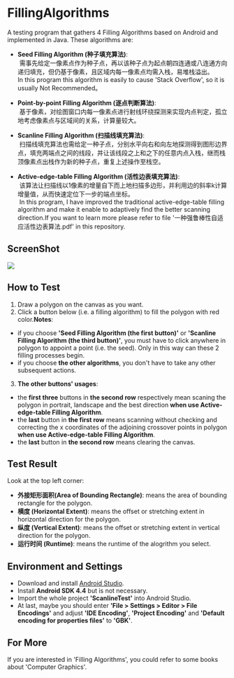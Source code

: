 # FillingAlgorithms
A testing program that gathers 4 Filling Algorithms based on Android and implemented in Java. These algorithms are:
* __Seed Filling Algorithm (种子填充算法)__:<br>
  需事先给定一像素点作为种子点，再以该种子点为起点朝四连通或八连通方向递归填充，但仍基于像素，且区域内每一像素点均需入栈，易堆栈溢出。<br>
  In this program this algorithm is easily to cause 'Stack Overflow', so it is usually Not Recommended。
  
* __Point-by-point Filling Algorithm (逐点判断算法)__:<br>
  基于像素，对绘图窗口内每一像素点进行射线环绕探测来实现内点判定，孤立地考虑像素点与区域间的关系，计算量较大。
  
* __Scanline Filling Algorithm (扫描线填充算法)__:<br>
  扫描线填充算法也需给定一种子点，分别水平向右和向左地探测得到图形边界点，填充两端点之间的线段，并让该线段之上和之下的任意内点入栈，继而栈顶像素点出栈作为新的种子点，重复上述操作至栈空。
  
* __Active-edge-table Filling Algorithm (活性边表填充算法)__:<br>
  该算法让扫描线以1像素的增量自下而上地扫描多边形，并利用边的斜率k计算增量值，从而快速定位下一步的端点坐标。<br>
  In this program, I have improved the traditional active-edge-table filling algorithm and make it enable to adaptively find the better scanning direction.If you want to learn more please refer to file '一种强鲁棒性自适应活性边表算法.pdf' in this repository.
  
## ScreenShot
![](http://yaochenkun.cn/wordpress/wp-content/uploads/2017/01/scanline.png)

## How to Test
1. Draw a polygon on the canvas as you want.
2. Click a button below (i.e. a filling algorithm) to fill the polygon with red color.__Notes__:
 * if you choose __'Seed Filling Algorithm (the first button)'__ or __'Scanline Filling Algorithm (the third button)'__, you must have to click anywhere in polygon to appoint a point (i.e. the seed). Only in this way can these 2 filling processes begin.
 * if you choose __the other algorithms__, you don't have to take any other subsequent actions.
3. __The other buttons' usages__:
 * the __first three__ buttons in __the second row__ respectively mean scaning the polygon in portrait, landscape and the best direction __when use Active-edge-table Filling Algorithm__.
 * the __last__ button in __the first row__ means scanning without checking and correcting the x coordinates of the adjoining crossover points in polygon __when use Active-edge-table Filling Algorithm__.
 * the __last__ button in __the second row__ means clearing the canvas.

## Test Result
Look at the top left corner:
* __外接矩形面积(Area of Bounding Rectangle)__: means the area of bounding rectangle for the polygon.
* __横度 (Horizontal Extent)__: means the offset or stretching extent in horizontal direction for the polygon.
* __纵度 (Vertical Extent)__: means the offset or stretching extent in vertical direction for the polygon.
* __运行时间 (Runtime)__: means the runtime of the alogrithm you select.

## Environment and Settings
* Download and install [Android Studio](http://www.android-studio.org/index.php/component/content/category/88-download).
* Install __Android SDK 4.4__ but is not necessary.
* Import the whole project __'ScanlineTest'__ into Android Studio.
* At last, maybe you should enter __'File > Settings > Editor > File Encodings'__ and adjust __'IDE Encoding'__, __'Project Encoding'__ and __'Default encoding for properties files'__ to __'GBK'__.

## For More
If you are interested in 'Filling Algorithms', you could refer to some books about 'Computer Graphics'.

